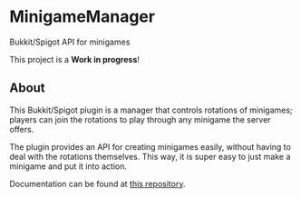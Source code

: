 # MinigameManager
Bukkit/Spigot API for minigames

This project is a **Work in progress**!

## About
This Bukkit/Spigot plugin is a manager that controls rotations of minigames; players can join the rotations to play through any minigame the server offers.

The plugin provides an API for creating minigames easily, without having to deal with the rotations themselves. This way, it is super easy to just make a minigame and put it into action.

Documentation can be found at [this repository](https://github.com/DonkeyCore/MinigameManagerDocs).
